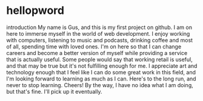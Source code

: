 # hellopword
introduction
My name is Gus, and this is my first project on github. I am on here to immerse myself in the world of web development. I enjoy working with computers, listening to music and podcasts, drinking coffee and most of all, spending time with loved ones. I'm on here so that I can change careers and become a better version of myself while providing a service that is actually useful. Some people would say that working retail is useful, and that may be true but it's not fulfilling enough for me. I appreciate art and technology enough that I feel like I can do some great work in this field, and I'm looking forward to learning as much as I can. Here's to the long run, and never to stop learning. Cheers! 
By the way, I have no idea what I am doing, but that's fine. I'll pick up it eventually. 
